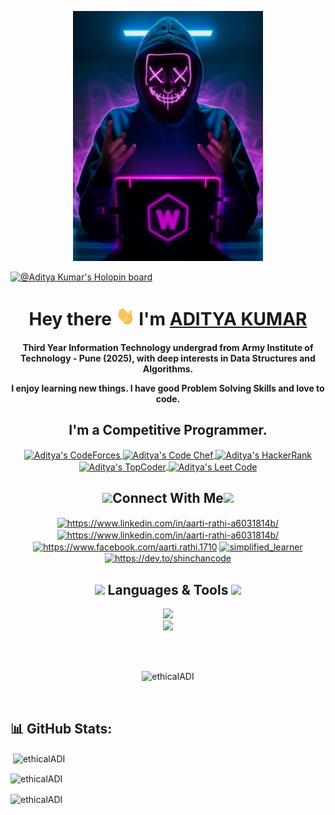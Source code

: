 <p align="center"> <img height="400px" src="https://github.com/ethicalADI/ethicalADI/blob/main/Hacker%20Nation.jpg" /> </p>

[![@Aditya Kumar's Holopin board](https://www.holopin.me/adityarathi1107)](https://holopin.io/@adityarathi1107)

<h1 align="center">Hey there <img src="https://github.com/ABSphreak/ABSphreak/blob/master/gifs/Hi.gif" width="30px"height="30px"> I'm <a href="https://in.linkedin.com/in/aditya-kumar-76b58b225">ADITYA KUMAR<a></h1>
<h4 align="center">
Third Year Information Technology undergrad from Army Institute of Technology - Pune (2025), with deep interests in Data Structures and Algorithms.
<br/>

I enjoy learning new things. I have good Problem Solving Skills and love to code.
<br/>
 </h4>

<h2 align="center">I'm a Competitive Programmer.</h2>
<p align="center">
<a href="https://codeforces.com/profile/ethicalADI" target="_blank">
  <img align="center" alt="Aditya's CodeForces" height="35px" width="30px" src="https://cdn.iconscout.com/icon/free/png-256/code-forces-3521352-2944796.png" />
</a>
<a href="https://www.codechef.com/users/ethical_adi">
  <img align="center" alt="Aditya's Code Chef" height="35px" width="30px" src="https://avatars.githubusercontent.com/u/11960354?v=4" />
</a>

<a href="https://www.hackerrank.com/ethicalADI">
  <img align="center" alt="Aditya's HackerRank" height="35px" width="30px" src="https://upload.wikimedia.org/wikipedia/commons/thumb/4/40/HackerRank_Icon-1000px.png/480px-HackerRank_Icon-1000px.png" />
</a>

<a href="https://auth.geeksforgeeks.org/user/adi1212">
  <img align="center" alt="Aditya's TopCoder" height="35px" width="30px" src="https://img.icons8.com/color/452/GeeksforGeeks.png" />
</a>

<a href="https://leetcode.com/ethicalADI">
  <img align="center" alt="Aditya's Leet Code" height="35px" width="30px" src="https://upload.wikimedia.org/wikipedia/commons/1/19/LeetCode_logo_black.png" />
</a>
</p>

<h2 align="center"> <img src="https://raw.githubusercontent.com/ShahriarShafin/ShahriarShafin/main/Assets/handshake.gif" width="50"/>Connect With Me<img src="https://raw.githubusercontent.com/ShahriarShafin/ShahriarShafin/main/Assets/handshake.gif" width="50"/> </h2>
<p align="center">
<a href="https://in.linkedin.com/in/aditya-kumar-76b58b225/" target="blank"><img align="center" src="https://raw.githubusercontent.com/rahuldkjain/github-profile-readme-generator/master/src/images/icons/Social/linked-in-alt.svg" alt="https://www.linkedin.com/in/aarti-rathi-a6031814b/" height="30" width="40" /></a>
 <a href="https://api.whatsapp.com/send/?phone=918459305244&text&app_absent=0&lang=en" target="blank"><img align="center" src="https://raw.githubusercontent.com/rahuldkjain/github-profile-readme-generator/master/src/images/icons/Social/whatsapp.svg" alt="https://www.linkedin.com/in/aarti-rathi-a6031814b/" height="30" width="40" /></a>
<a href="https://www.facebook.com/adityakumar.rathi.5/" target="blank"><img align="center" src="https://raw.githubusercontent.com/rahuldkjain/github-profile-readme-generator/master/src/images/icons/Social/facebook.svg" alt="https://www.facebook.com/aarti.rathi.1710" height="30" width="40" /></a>
<a href="https://www.instagram.com/adikumar_11" target="blank"><img align="center" src="https://raw.githubusercontent.com/rahuldkjain/github-profile-readme-generator/master/src/images/icons/Social/instagram.svg" alt="simplified_learner" height="30" width="40" /></a>
 <a href="https://www.cloudskillsboost.google/public_profiles/d26bd34b-4629-4d86-8791-ad2fd1e1477c" target="blank"><img align="center" src="https://img.icons8.com/?size=512&id=9J37goKb44e7&format=png" alt="https://dev.to/shinchancode" height="30" width="40" /></a>

</p>

<h2 align="center"><img src="https://camo.githubusercontent.com/beb64ff21c883e318e4f5db5231c2ba4175705bea1c9249e82a41ab375db4f75/68747470733a2f2f6d65646961322e67697068792e636f6d2f6d656469612f51737347456d706b79454f684243623765312f67697068792e6769663f6369643d656366303565343761306e336769316266716e74716d6f62386739616964316f796a327772336473336d67373030626c267269643d67697068792e676966" width="25px" /> Languages & Tools <img src="https://camo.githubusercontent.com/beb64ff21c883e318e4f5db5231c2ba4175705bea1c9249e82a41ab375db4f75/68747470733a2f2f6d65646961322e67697068792e636f6d2f6d656469612f51737347456d706b79454f684243623765312f67697068792e6769663f6369643d656366303565343761306e336769316266716e74716d6f62386739616964316f796a327772336473336d67373030626c267269643d67697068792e676966" width="25px" /></h2>
<p align="center">
    <img src="https://skillicons.dev/icons?i=c,cpp,py,java,kotlin,html,css,js,bootstrap,nodejs,django,flask,git,firebase,react" />
  <br>
    <img src="https://skillicons.dev/icons?i=mysql,angular,bash,figma,vscode,ts,aws,gcp,mongodb,pug" />
</p><br>
<br />
<p align="center"> <img src="https://komarev.com/ghpvc/?username=ethicalADI&label=Profile%20views&color=0e75b6&style=flat" alt="ethicalADI" /> </p>
<br>

## 📊 GitHub Stats:

<p>&nbsp;<img align="center" src="https://github-readme-stats.vercel.app/api?username=ethicalADI&theme=merko&hide_border=false&include_all_commits=true&count_private=true&show_icons=true&locale=en" alt="ethicalADI" /></p>
<p><img align="center" src="https://github-readme-stats.vercel.app/api/top-langs?username=ethicalADI&theme=merko&hide_border=false&show_icons=true&locale=en&layout=compact" alt="ethicalADI" /></p>
<p><img align="center" src="https://github-readme-streak-stats.herokuapp.com/?user=ethicalADI&theme=merko&hide_border=false&include_all_commits=true&count_private=true&layout=compact" alt="ethicalADI" /></p>

